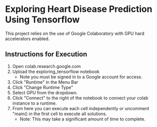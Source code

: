 # Exploring Heart Disease Prediction Using Tensorflow

This project relies on the use of Google Colaboratory with GPU hard accelerators enabled.

## Instructions for Execution

1. Open colab.research.google.com
2. Upload the exploring_tensorflow notebook
	* Note you must be signed in to a Google account for access.
3. Click "Runtime" in the Menu Bar
4. Click "Change Runtime Type"
5. Select GPU from the dropdown. 
6. Click "Connect" to the right of the notebook to connect your colab instance to a runtime. 
7. From here you can execute each cell independently or uncomment "main() in the first cell to execute all solutions. 
	* Note: This may take a significant amount of time to complete.
